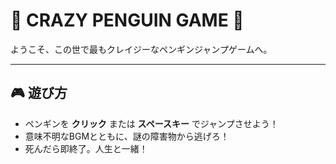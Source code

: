# 🐧 CRAZY PENGUIN GAME 🐧

ようこそ、この世で最もクレイジーなペンギンジャンプゲームへ。

---

## 🎮 遊び方

- ペンギンを **クリック** または **スペースキー** でジャンプさせよう！
- 意味不明なBGMとともに、謎の障害物から逃げろ！
- 死んだら即終了。人生と一緒！
